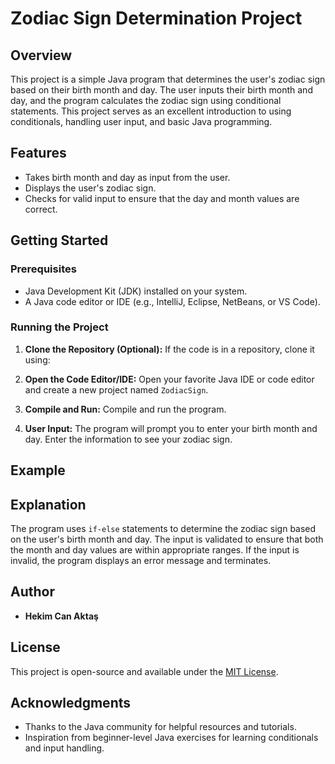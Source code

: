 # Zodiac Sign Determination Project

## Overview

This project is a simple Java program that determines the user's zodiac sign based on their birth month and day. The user inputs their birth month and day, and the program calculates the zodiac sign using conditional statements. This project serves as an excellent introduction to using conditionals, handling user input, and basic Java programming.

## Features

- Takes birth month and day as input from the user.
- Displays the user's zodiac sign.
- Checks for valid input to ensure that the day and month values are correct.

## Getting Started

### Prerequisites

- Java Development Kit (JDK) installed on your system.
- A Java code editor or IDE (e.g., IntelliJ, Eclipse, NetBeans, or VS Code).

### Running the Project

1. **Clone the Repository (Optional):** If the code is in a repository, clone it using:

2. **Open the Code Editor/IDE:** Open your favorite Java IDE or code editor and create a new project named `ZodiacSign`.



3. **Compile and Run:** Compile and run the program.

4. **User Input:** The program will prompt you to enter your birth month and day. Enter the information to see your zodiac sign.

## Example

## Explanation

The program uses `if-else` statements to determine the zodiac sign based on the user's birth month and day. The input is validated to ensure that both the month and day values are within appropriate ranges. If the input is invalid, the program displays an error message and terminates.

## Author

- **Hekim Can Aktaş**

## License

This project is open-source and available under the [MIT License](LICENSE).

## Acknowledgments

- Thanks to the Java community for helpful resources and tutorials.
- Inspiration from beginner-level Java exercises for learning conditionals and input handling.

